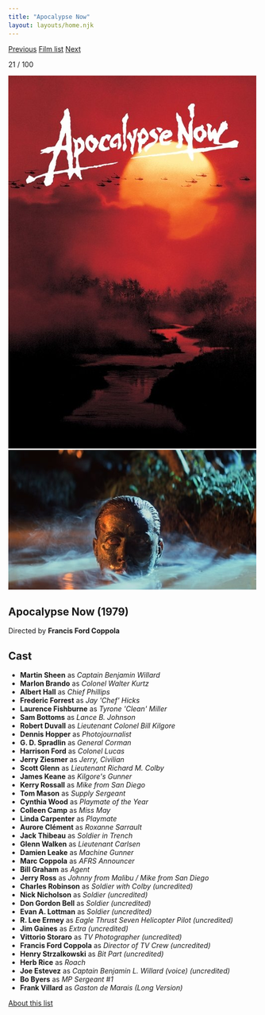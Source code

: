 ```yaml
---
title: "Apocalypse Now"
layout: layouts/home.njk
---
```


<nav class="films">
  <a class="prev" href="../the-deer-hunter">Previous</a>
  <a href="../">Film list</a>
  <a class="next" href="../being-there">Next</a>
</nav>

<p>21 / 100</p>

<article class="film">
  <img class="poster" src="../films/posters/apocalypse-now.jpg" alt="">
  <img class="backdrop" src="../films/backdrops/apocalypse-now.jpg" alt="">

  <h1>Apocalypse Now (1979)</h1>

  <p class="director">
    Directed by <strong>Francis Ford Coppola</strong>
  </p>


  <h2>
    Cast
  </h2>
  <ul>
    <li><strong>Martin Sheen</strong> as <em>Captain Benjamin Willard</em></li>
<li><strong>Marlon Brando</strong> as <em>Colonel Walter Kurtz</em></li>
<li><strong>Albert Hall</strong> as <em>Chief Phillips</em></li>
<li><strong>Frederic Forrest</strong> as <em>Jay 'Chef' Hicks</em></li>
<li><strong>Laurence Fishburne</strong> as <em>Tyrone 'Clean' Miller</em></li>
<li><strong>Sam Bottoms</strong> as <em>Lance B. Johnson</em></li>
<li><strong>Robert Duvall</strong> as <em>Lieutenant Colonel Bill Kilgore</em></li>
<li><strong>Dennis Hopper</strong> as <em>Photojournalist</em></li>
<li><strong>G. D. Spradlin</strong> as <em>General Corman</em></li>
<li><strong>Harrison Ford</strong> as <em>Colonel Lucas</em></li>
<li><strong>Jerry Ziesmer</strong> as <em>Jerry, Civilian</em></li>
<li><strong>Scott Glenn</strong> as <em>Lieutenant Richard M. Colby</em></li>
<li><strong>James Keane</strong> as <em>Kilgore's Gunner</em></li>
<li><strong>Kerry Rossall</strong> as <em>Mike from San Diego</em></li>
<li><strong>Tom Mason</strong> as <em>Supply Sergeant</em></li>
<li><strong>Cynthia Wood</strong> as <em>Playmate of the Year</em></li>
<li><strong>Colleen Camp</strong> as <em>Miss May</em></li>
<li><strong>Linda Carpenter</strong> as <em>Playmate</em></li>
<li><strong>Aurore Clément</strong> as <em>Roxanne Sarrault</em></li>
<li><strong>Jack Thibeau</strong> as <em>Soldier in Trench</em></li>
<li><strong>Glenn Walken</strong> as <em>Lieutenant Carlsen</em></li>
<li><strong>Damien Leake</strong> as <em>Machine Gunner</em></li>
<li><strong>Marc Coppola</strong> as <em>AFRS Announcer</em></li>
<li><strong>Bill Graham</strong> as <em>Agent</em></li>
<li><strong>Jerry Ross</strong> as <em>Johnny from Malibu / Mike from San Diego</em></li>
<li><strong>Charles Robinson</strong> as <em>Soldier with Colby (uncredited)</em></li>
<li><strong>Nick Nicholson</strong> as <em>Soldier (uncredited)</em></li>
<li><strong>Don Gordon Bell</strong> as <em>Soldier (uncredited)</em></li>
<li><strong>Evan A. Lottman</strong> as <em>Soldier (uncredited)</em></li>
<li><strong>R. Lee Ermey</strong> as <em>Eagle Thrust Seven Helicopter Pilot (uncredited)</em></li>
<li><strong>Jim Gaines</strong> as <em>Extra (uncredited)</em></li>
<li><strong>Vittorio Storaro</strong> as <em>TV Photographer (uncredited)</em></li>
<li><strong>Francis Ford Coppola</strong> as <em>Director of TV Crew (uncredited)</em></li>
<li><strong>Henry Strzalkowski</strong> as <em>Bit Part (uncredited)</em></li>
<li><strong>Herb Rice</strong> as <em>Roach</em></li>
<li><strong>Joe Estevez</strong> as <em>Captain Benjamin L. Willard (voice) (uncredited)</em></li>
<li><strong>Bo Byers</strong> as <em>MP Sergeant #1</em></li>
<li><strong>Frank Villard</strong> as <em>Gaston de Marais (Long Version)</em></li>
  </ul>
</article>
<footer>
  <a href="../about">About this list</a>
</footer>
